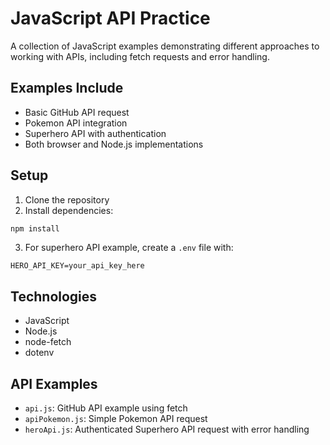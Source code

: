 # JavaScript API Practice

A collection of JavaScript examples demonstrating different approaches to working with APIs, including fetch requests and error handling.

## Examples Include

- Basic GitHub API request
- Pokemon API integration
- Superhero API with authentication
- Both browser and Node.js implementations

## Setup

1. Clone the repository
2. Install dependencies:

```bash
npm install
```

3. For superhero API example, create a `.env` file with:

```
HERO_API_KEY=your_api_key_here
```

## Technologies

- JavaScript
- Node.js
- node-fetch
- dotenv

## API Examples

- `api.js`: GitHub API example using fetch
- `apiPokemon.js`: Simple Pokemon API request
- `heroApi.js`: Authenticated Superhero API request with error handling
